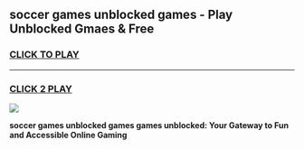 
## soccer games unblocked games - Play Unblocked Gmaes & Free
<h3>
<a href="https://news.freeplayer.one?title=soccer_games_unblocked_games&ref=23F">CLICK TO PLAY</a></h3>
<hr>

<h3>
<a href="https://news.freeplayer.one?title=soccer_games_unblocked_games&ref=23F">CLICK 2 PLAY</a>
  
</h3>

<a href="https://news.freeplayer.one?title=soccer_games_unblocked_games&ref=23F/"><img src="https://clearcache.store/games.png"></a>


**soccer games unblocked games games unblocked: Your Gateway to Fun and Accessible Online Gaming**
